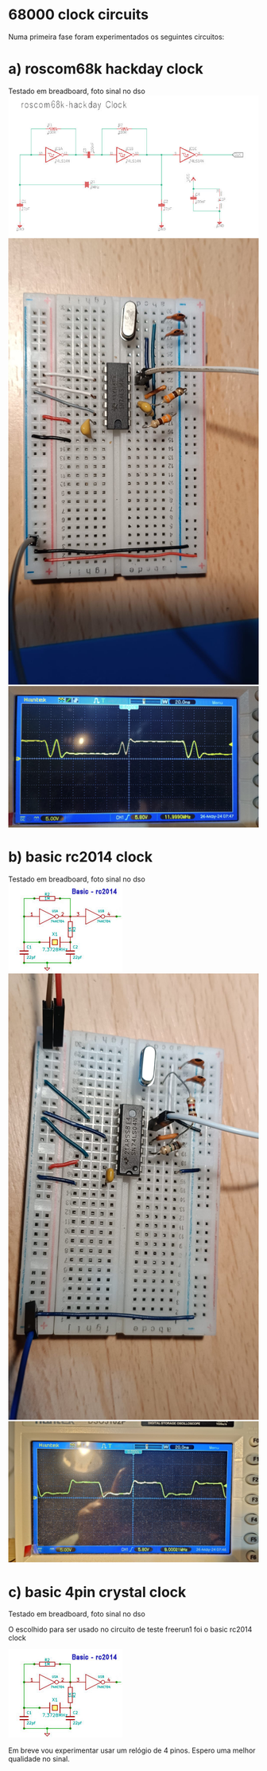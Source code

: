 # 68000 clock circuits
Numa primeira fase foram experimentados os seguintes circuitos:  

# a) roscom68k hackday clock  
Testado em breadboard, foto sinal no dso
![alt text](https://github.com/inaciose/68000x/blob/main/explorations/clock/roscom68k-hackday-clock1.jpg?raw=true)
![alt text](https://github.com/inaciose/68000x/blob/main/explorations/clock/roscom68k-hackday-clock1-bb1.jpeg?raw=true)
![alt text](https://github.com/inaciose/68000x/blob/main/explorations/clock/roscom68k-hackday-clock1-bb1-signal1.jpeg?raw=true)

# b) basic rc2014 clock  
Testado em breadboard, foto sinal no dso  
![alt text](https://github.com/inaciose/68000x/blob/main/explorations/clock/basic-rc2014-clock1.jpg?raw=true)
![alt text](https://github.com/inaciose/68000x/blob/main/explorations/clock/basic-rc2014-clock1-bb1.jpeg?raw=true)
![alt text](https://github.com/inaciose/68000x/blob/main/explorations/clock/basic-rc2014-clock1-bb1-signal1.jpeg?raw=true)

# c) basic 4pin crystal clock  
Testado em breadboard, foto sinal no dso

O escolhido para ser usado no circuito de teste freerun1 foi o basic rc2014 clock  

![alt text](https://github.com/inaciose/68000x/blob/main/explorations/clock/basic-rc2014-clock1.jpg?raw=true)

Em breve vou experimentar usar um relógio de 4 pinos. Espero uma melhor qualidade no sinal.
